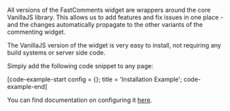 All versions of the FastComments widget are wrappers around the core VanillaJS library. This allows us to add features
and fix issues in one place - and the changes automatically propagate to the other variants of the commenting widget.

The VanillaJS version of the widget is very easy to install, not requiring any build systems or server side code.

Simply add the following code snippet to any page:

[code-example-start config = {}; title = 'Installation Example'; code-example-end]

You can find documentation on configuring it <a href="/guide-customizations-and-configuration.html" target="_blank">here</a>.
